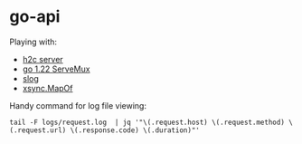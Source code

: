 # go-api

Playing with:
* [h2c server](https://golang.org/x/net/http2/h2c)
* [go 1.22 ServeMux](https://go.dev/blog/routing-enhancements)
* [slog](https://pkg.go.dev/log/slog@latest)
* [xsync.MapOf](https://github.com/puzpuzpuz/xsync)

Handy command for log file viewing:

```
tail -F logs/request.log  | jq '"\(.request.host) \(.request.method) \(.request.url) \(.response.code) \(.duration)"'
```
